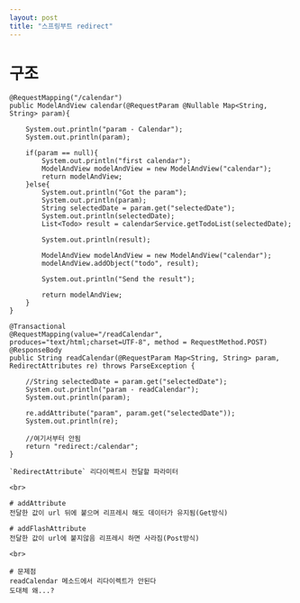 ```yaml
---
layout: post
title: "스프링부트 redirect"
---
```


# 구조
    @RequestMapping("/calendar")
    public ModelAndView calendar(@RequestParam @Nullable Map<String, String> param){

        System.out.println("param - Calendar");
        System.out.println(param);

        if(param == null){
            System.out.println("first calendar");
            ModelAndView modelAndView = new ModelAndView("calendar");
            return modelAndView;
        }else{
            System.out.println("Got the param");
            System.out.println(param);
            String selectedDate = param.get("selectedDate");
            System.out.println(selectedDate);
            List<Todo> result = calendarService.getTodoList(selectedDate);

            System.out.println(result);

            ModelAndView modelAndView = new ModelAndView("calendar");
            modelAndView.addObject("todo", result);

            System.out.println("Send the result");

            return modelAndView;
        }
    }

    @Transactional
    @RequestMapping(value="/readCalendar", produces="text/html;charset=UTF-8", method = RequestMethod.POST)
    @ResponseBody
    public String readCalendar(@RequestParam Map<String, String> param, RedirectAttributes re) throws ParseException {

        //String selectedDate = param.get("selectedDate");
        System.out.println("param - readCalendar");
        System.out.println(param);
        
        re.addAttribute("param", param.get("selectedDate"));
        System.out.println(re);
        
        //여기서부터 안됨
        return "redirect:/calendar";
    }
```
`RedirectAttribute` 리다이렉트시 전달할 파라미터  

<br>

# addAttribute
전달한 값이 url 뒤에 붙으며 리프레시 해도 데이터가 유지됨(Get방식)  

# addFlashAttribute
전달한 값이 url에 붙지않음 리프레시 하면 사라짐(Post방식)  

<br>

# 문제점
readCalendar 메소드에서 리다이렉트가 안된다  
도대체 왜...?  
